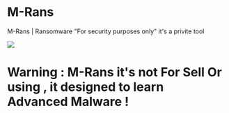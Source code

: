 # M-Rans
M-Rans | Ransomware "For security purposes only" it's a privite tool

<div>
  <img src="https://files.catbox.moe/2x1ppg.png">
</div>

<div>
  <h1>Warning : M-Rans it's not For Sell Or using , it designed to learn Advanced Malware !</h1>
</div>
